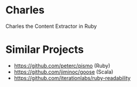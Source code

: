 Charles
=======

Charles the Content Extractor in Ruby

# Similar Projects

- https://github.com/peterc/pismo (Ruby)
- https://github.com/jiminoc/goose (Scala)
- https://github.com/iterationlabs/ruby-readability